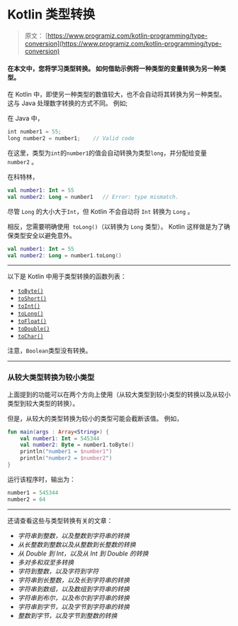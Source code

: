 # Kotlin 类型转换

> 原文： [https://www.programiz.com/kotlin-programming/type-conversion](https://www.programiz.com/kotlin-programming/type-conversion)

#### 在本文中，您将学习类型转换。 如何借助示例将一种类型的变量转换为另一种类型。

在 Kotlin 中，即使另一种类型的数值较大，也不会自动将其转换为另一种类型。 这与 Java 处理数字转换的方式不同。 例如;

在 Java 中，

```kt
int number1 = 55;
long number2 = number1;    // Valid code 
```

在这里，类型为`int`的`number1`的值会自动转换为类型`long`，并分配给变量 `number2` 。

在科特林，

```kt
val number1: Int = 55
val number2: Long = number1   // Error: type mismatch.
```

尽管 `Long` 的大小大于`Int`，但 Kotlin 不会自动将 `Int` 转换为 `Long` 。

相反，您需要明确使用` toLong()`（以转换为 `Long` 类型）。 Kotlin 这样做是为了确保类型安全以避免意外。

```kt
val number1: Int = 55
val number2: Long = number1.toLong()
```

* * *

以下是 Kotlin 中用于类型转换的函数列表：

*   [`toByte()`](https://kotlinlang.org/api/latest/jvm/stdlib/kotlin.text/to-byte.html)
*   [`toShort()`](https://kotlinlang.org/api/latest/jvm/stdlib/kotlin/-int/to-short.html)
*   [`toInt()`](https://kotlinlang.org/api/latest/jvm/stdlib/kotlin.text/to-int.html)
*   [`toLong()`](https://kotlinlang.org/api/latest/jvm/stdlib/kotlin.text/to-long.html)
*   [`toFloat()`](https://kotlinlang.org/api/latest/jvm/stdlib/kotlin.text/to-float.html)
*   [`toDouble()`](https://kotlinlang.org/api/latest/jvm/stdlib/kotlin.text/to-double.html)
*   [`toChar()`](https://kotlinlang.org/api/latest/jvm/stdlib/kotlin/-int/to-char.html)

注意，`Boolean`类型没有转换。

* * *

### 从较大类型转换为较小类型

上面提到的功能可以在两个方向上使用（从较大类型到较小类型的转换以及从较小类型到较大类型的转换）。

但是，从较大的类型转换为较小的类型可能会截断该值。 例如，

```kt
fun main(args : Array<String>) {
    val number1: Int = 545344
    val number2: Byte = number1.toByte()
    println("number1 = $number1")
    println("number2 = $number2")
}
```

运行该程序时，输出为：

```kt
number1 = 545344
number2 = 64

```

* * *

还请查看这些与类型转换有关的文章：

*   *字符串到整数，以及整数到字符串的转换*
*   *从长整数到整数以及从整数到长整数的转换*
*   *从 Double 到 Int，以及从 Int 到 Double 的转换*
*   *多对多和双至多转换*
*   *字符到整数，以及字符到字符*
*   *字符串到长整数，以及长到字符串的转换*
*   *字符串到数组，以及数组到字符串的转换*
*   *字符串到布尔，以及布尔到字符串的转换*
*   *字符串到字节，以及字节到字符串的转换*
*   *整数到字节，以及字节到整数的转换*